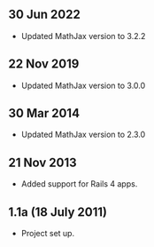 ## 30 Jun 2022
  -  Updated MathJax version to 3.2.2

## 22 Nov 2019
  -  Updated MathJax version to 3.0.0

## 30 Mar 2014
  -  Updated MathJax version to 2.3.0

## 21 Nov 2013
  - Added support for Rails 4 apps.

## 1.1a (18 July 2011)
  - Project set up.
